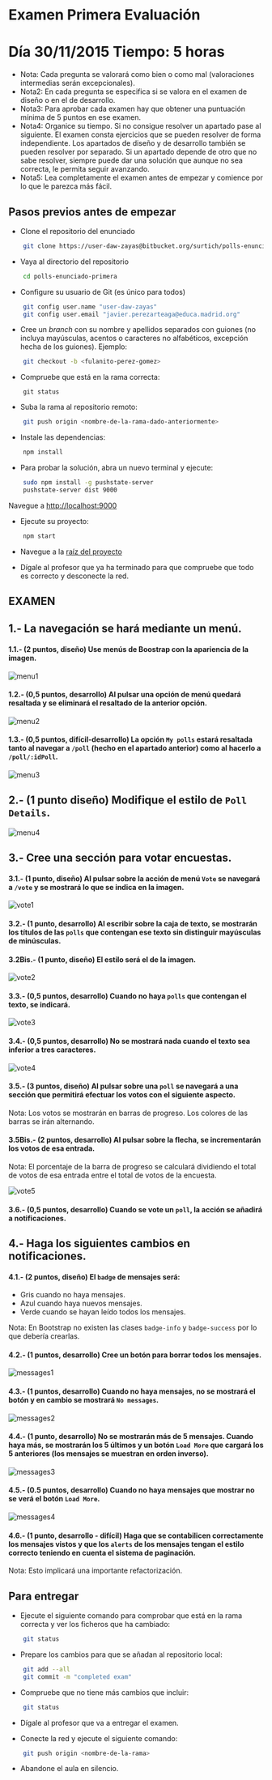 Examen Primera Evaluación
=========================

# Día 30/11/2015 Tiempo: 5 horas

* Nota: Cada pregunta se valorará como bien o como mal (valoraciones intermedias serán excepcionales).
* Nota2: En cada pregunta se especifica si se valora en el examen de diseño o en el de desarrollo.
* Nota3: Para aprobar cada examen hay que obtener una puntuación mínima de 5 puntos en ese examen.
* Nota4: Organice su tiempo. Si no consigue resolver un apartado pase al siguiente. El examen consta ejercicios que se pueden resolver de forma independiente. Los apartados de diseño y de desarrollo también se pueden resolver por separado. Si un apartado depende de otro que no sabe resolver, siempre puede dar una solución que aunque no sea correcta, le permita seguir avanzando.
* Nota5: Lea completamente el examen antes de empezar y comience por lo que le parezca más fácil.

Pasos previos antes de empezar
------------------------------

* Clone el repositorio del enunciado

```bash
    git clone https://user-daw-zayas@bitbucket.org/surtich/polls-enunciado-primera.git
```

* Vaya al directorio del repositorio

```bash
    cd polls-enunciado-primera
```

* Configure su usuario de Git (es único para todos)

```bash
    git config user.name "user-daw-zayas"
    git config user.email "javier.perezarteaga@educa.madrid.org"
```


* Cree un *branch* con su nombre y apellidos separados con guiones (no incluya mayúsculas, acentos o caracteres no alfabéticos, excepción hecha de los guiones). Ejemplo:

```bash
    git checkout -b <fulanito-perez-gomez>
```

* Compruebe que está en la rama correcta:

```bas
    git status
```

* Suba la rama al repositorio remoto:

```bash
    git push origin <nombre-de-la-rama-dado-anteriormente>
```

* Instale las dependencias:

```bash
    npm install
```

* Para probar la solución, abra un nuevo terminal y ejecute:

```bash
    sudo npm install -g pushstate-server
	pushstate-server dist 9000
```

Navegue a [http://localhost:9000](http://localhost:9000)


* Ejecute su proyecto:

```bash
    npm start
```

* Navegue a la [raíz del proyecto](http://localhost:8080)


* Dígale al profesor que ya ha terminado para que compruebe que todo es correcto y desconecte la red.


## EXAMEN

## 1.- La navegación se hará mediante un menú.

#### 1.1.- (2 puntos, diseño) Use menús de Boostrap con la apariencia de la imagen.

![menu1](img/menu1.png)

#### 1.2.- (0,5 puntos, desarrollo) Al pulsar una opción de menú quedará resaltada y se eliminará el resaltado de la anterior opción.

![menu2](img/menu2.png)

#### 1.3.- (0,5 puntos, difícil-desarrollo) La opción `My polls` estará resaltada tanto al navegar a `/poll` (hecho en el apartado anterior) como al hacerlo a `/poll/:idPoll`.

![menu3](img/menu3.png)

## 2.- (1 punto diseño) Modifique el estilo de `Poll Details`.

![menu4](img/menu4.png)

## 3.- Cree una sección para votar encuestas.

#### 3.1.- (1 punto, diseño) Al pulsar sobre la acción de menú `Vote` se navegará a `/vote` y se mostrará lo que se indica en la imagen.

![vote1](img/vote1.png)

#### 3.2.- (1 punto, desarrollo) Al escribir sobre la caja de texto, se mostrarán los títulos de las `polls` que contengan ese texto sin distinguir mayúsculas de minúsculas.

#### 3.2Bis.- (1 punto, diseño) El estilo será el de la imagen.

![vote2](img/vote2.png)

#### 3.3.- (0,5 puntos, desarrollo) Cuando no haya `polls` que contengan el texto, se indicará.

![vote3](img/vote3.png)

#### 3.4.- (0,5 puntos, desarrollo) No se mostrará nada cuando el texto sea inferior a tres caracteres.

![vote4](img/vote4.png)

#### 3.5.- (3 puntos, diseño) Al pulsar sobre una `poll` se navegará a una sección que permitirá efectuar los votos con el siguiente aspecto.

Nota: Los votos se mostrarán en barras de progreso. Los colores de las barras se irán alternando.

#### 3.5Bis.- (2 puntos, desarrollo) Al pulsar sobre la flecha, se incrementarán los votos de esa entrada.

Nota: El porcentaje de la barra de progreso se calculará dividiendo el total de votos de esa entrada entre el total de votos de la encuesta.

![vote5](img/vote5.png)

#### 3.6.- (0,5 puntos, desarrollo) Cuando se vote un `poll`, la acción se añadirá a notificaciones.

## 4.- Haga los siguientes cambios en notificaciones.

#### 4.1.- (2 puntos, diseño) El `badge` de mensajes será:

* Gris cuando no haya mensajes.
* Azul cuando haya nuevos mensajes.
* Verde cuando se hayan leído todos los mensajes.

Nota: En Bootstrap no existen las clases `badge-info` y `badge-success` por lo que debería crearlas.

#### 4.2.- (1 puntos, desarrollo) Cree un botón para borrar todos los mensajes.

![messages1](img/messages1.png)

#### 4.3.- (1 puntos, desarrollo) Cuando no haya mensajes, no se mostrará el botón y en cambio se mostrará `No messages`.

![messages2](img/messages2.png)

#### 4.4.- (1 punto, desarrollo) No se mostrarán más de 5 mensajes. Cuando haya más, se mostrarán los 5 últimos y un botón `Load More` que cargará los 5 anteriores (los mensajes se muestran en orden inverso).

![messages3](img/messages3.png)

#### 4.5.- (0.5 puntos, desarrollo) Cuando no haya mensajes que mostrar no se verá el botón `Load More`.

![messages4](img/messages4.png)

#### 4.6.- (1 punto, desarrollo - difícil) Haga que se contabilicen correctamente los mensajes vistos y que los `alerts` de los mensajes tengan el estilo correcto teniendo en cuenta el sistema de paginación.

Nota: Esto implicará una importante refactorización.


Para entregar
-------------

* Ejecute el siguiente comando para comprobar que está en la rama correcta y ver los ficheros que ha cambiado:

```bash
    git status
```

* Prepare los cambios para que se añadan al repositorio local:

```bash
    git add --all
    git commit -m "completed exam"
```

* Compruebe que no tiene más cambios que incluir:

```bash
    git status
```

* Dígale al profesor que va a entregar el examen.

* Conecte la red y ejecute el siguiente comando:

```bash
    git push origin <nombre-de-la-rama>
```

* Abandone el aula en silencio.
